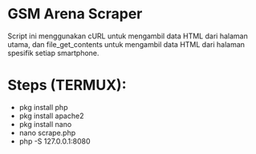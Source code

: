 # GSM Arena Scraper

Script ini menggunakan cURL untuk mengambil data HTML dari halaman utama, dan file_get_contents untuk mengambil data HTML dari halaman spesifik setiap smartphone.

# Steps (TERMUX):
- pkg install php
- pkg install apache2
- pkg install nano
- nano scrape.php
- php -S 127.0.0.1:8080
